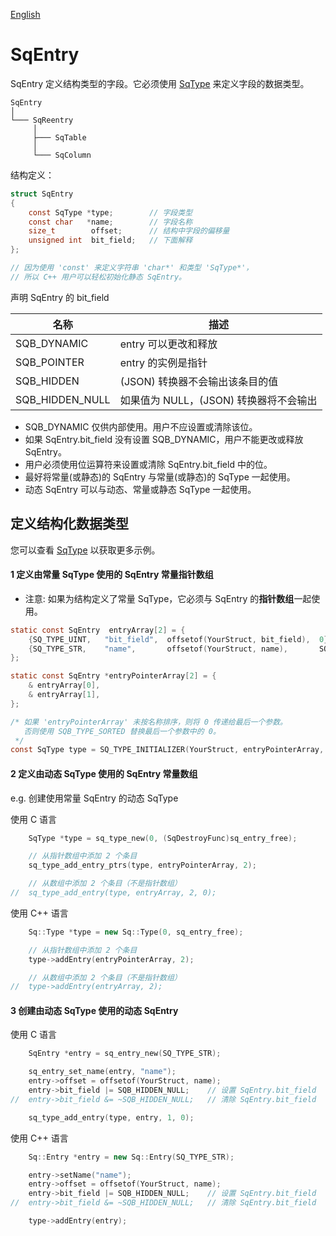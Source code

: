 [English](SqEntry.md)

# SqEntry

SqEntry 定义结构类型的字段。它必须使用 [SqType](SqType.cn.md) 来定义字段的数据类型。

	SqEntry
	│
	└─── SqReentry
	     │
	     ├─── SqTable
	     │
	     └─── SqColumn

结构定义：

```c
struct SqEntry
{
	const SqType *type;        // 字段类型
	const char   *name;        // 字段名称
	size_t        offset;      // 结构中字段的偏移量
	unsigned int  bit_field;   // 下面解释
};

// 因为使用 'const' 来定义字符串 'char*' 和类型 'SqType*'，
// 所以 C++ 用户可以轻松初始化静态 SqEntry。
```

声明 SqEntry 的 bit_field

| 名称            | 描述                                          | 
| --------------- | --------------------------------------------- |
| SQB_DYNAMIC     | entry 可以更改和释放                          |
| SQB_POINTER     | entry 的实例是指针                            |
| SQB_HIDDEN      | (JSON) 转换器不会输出该条目的值               |
| SQB_HIDDEN_NULL | 如果值为 NULL，(JSON) 转换器将不会输出        |

* SQB_DYNAMIC 仅供内部使用。用户不应设置或清除该位。
* 如果 SqEntry.bit_field 没有设置 SQB_DYNAMIC，用户不能更改或释放 SqEntry。
* 用户必须使用位运算符来设置或清除 SqEntry.bit_field 中的位。
* 最好将常量(或静态)的 SqEntry 与常量(或静态)的 SqType 一起使用。
* 动态 SqEntry 可以与动态、常量或静态 SqType 一起使用。

## 定义结构化数据类型
您可以查看 [SqType](SqType.cn.md) 以获取更多示例。

#### 1 定义由常量 SqType 使用的 SqEntry 常量指针数组
* 注意: 如果为结构定义了常量 SqType，它必须与 SqEntry 的**指针数组**一起使用。

```c
static const SqEntry  entryArray[2] = {
	{SQ_TYPE_UINT,   "bit_field",  offsetof(YourStruct, bit_field),  0},
	{SQ_TYPE_STR,    "name",       offsetof(YourStruct, name),       SQB_HIDDEN_NULL},
};

static const SqEntry *entryPointerArray[2] = {
	& entryArray[0],
	& entryArray[1],
};

/* 如果 'entryPointerArray' 未按名称排序，则将 0 传递给最后一个参数。
   否则使用 SQB_TYPE_SORTED 替换最后一个参数中的 0。
 */
const SqType type = SQ_TYPE_INITIALIZER(YourStruct, entryPointerArray, 0);
```

#### 2 定义由动态 SqType 使用的 SqEntry 常量数组

e.g. 创建使用常量 SqEntry 的动态 SqType

使用 C 语言

```c
	SqType *type = sq_type_new(0, (SqDestroyFunc)sq_entry_free);

	// 从指针数组中添加 2 个条目
	sq_type_add_entry_ptrs(type, entryPointerArray, 2);

	// 从数组中添加 2 个条目（不是指针数组）
//	sq_type_add_entry(type, entryArray, 2, 0);
```

使用 C++ 语言

```c++
	Sq::Type *type = new Sq::Type(0, sq_entry_free);

	// 从指针数组中添加 2 个条目
	type->addEntry(entryPointerArray, 2);

	// 从数组中添加 2 个条目（不是指针数组）
//	type->addEntry(entryArray, 2);
```

#### 3 创建由动态 SqType 使用的动态 SqEntry

使用 C 语言

```c
	SqEntry *entry = sq_entry_new(SQ_TYPE_STR);

	sq_entry_set_name(entry, "name");
	entry->offset = offsetof(YourStruct, name);
	entry->bit_field |= SQB_HIDDEN_NULL;    // 设置 SqEntry.bit_field
//	entry->bit_field &= ~SQB_HIDDEN_NULL;   // 清除 SqEntry.bit_field

	sq_type_add_entry(type, entry, 1, 0);
```

使用 C++ 语言

```c++
	Sq::Entry *entry = new Sq::Entry(SQ_TYPE_STR);

	entry->setName("name");
	entry->offset = offsetof(YourStruct, name);
	entry->bit_field |= SQB_HIDDEN_NULL;    // 设置 SqEntry.bit_field
//	entry->bit_field &= ~SQB_HIDDEN_NULL;   // 清除 SqEntry.bit_field

	type->addEntry(entry);
```
